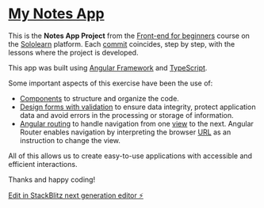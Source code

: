 # [My Notes App](https://github.com/J-JD/My-Notes-App)

This is the __Notes App Project__ from the [Front-end for beginners](https://www.sololearn.com/en/learn/courses/angular-developer) course on the [Sololearn](https://www.sololearn.com/en/) platform. Each [commit](https://github.com/J-JD/My-Notes-App/commits/main/) coincides,
step by step, with the lessons where the project is developed.

This app was built using [Angular Framework](https://angular.io/) and [TypeScript](https://www.typescriptlang.org/).

Some important aspects of this exercise have been the use of:
 + [Components](https://angular.io/guide/component-overview) to structure and organize the code.
 + [Design forms with validation](https://angular.io/guide/form-validation) to ensure data integrity, protect application data and avoid errors in the processing
 or storage of information.
 + [Angular routing](https://angular.io/guide/routing-overview) to handle navigation from one [view](https://angular.io/guide/glossary#view) to the next. Angular Router enables navigation by interpreting the
 browser [URL](https://developer.mozilla.org/en-US/docs/Learn/Common_questions/Web_mechanics/What_is_a_URL) as an instruction to change the view.

 All of this allows us to create easy-to-use applications with accessible and efficient interactions.

 Thanks and happy coding!

[Edit in StackBlitz next generation editor ⚡️](https://stackblitz.com/~/github.com/J-JD/My-Notes-App)